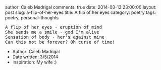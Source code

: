 author: Caleb Madrigal
comments: true
date: 2014-03-12 23:00:00
layout: post
slug: a-flip-of-her-eyes
title: A flip of her eyes
category: poetry
tags: poetry, personal-thoughts

<pre>
A flip of her eyes - eruption of mind
She sends me a smile - god I'm alive
Sensation of body - her's against mine
Can this not be forever? Oh curse of time!
</pre>

* Author: Caleb Madrigal
* Date written: 3/5/2014
* Inspiration: My wife :)

